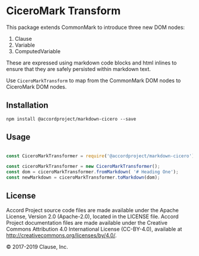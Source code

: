 # CiceroMark Transform

This package extends CommonMark to introduce three new DOM nodes:
1. Clause
2. Variable
3. ComputedVariable

These are expressed using markdown code blocks and html inlines to ensure that they are safely persisted within markdown text.

Use `CiceroMarkTransform` to map from the CommonMark DOM nodes to CiceroMark DOM nodes.

## Installation

```
npm install @accordproject/markdown-cicero --save
```

## Usage

``` javascript

const CiceroMarkTransformer = require('@accordproject/markdown-cicero').CiceroMarkTransformer;

const ciceroMarkTransformer = new CiceroMarkTransformer();
const dom = ciceroMarkTransformer.fromMarkdown( '# Heading One');
const newMarkdown = ciceroMarkTransformer.toMarkdown(dom);
```

## License <a name="license"></a>
Accord Project source code files are made available under the Apache License, Version 2.0 (Apache-2.0), located in the LICENSE file. Accord Project documentation files are made available under the Creative Commons Attribution 4.0 International License (CC-BY-4.0), available at http://creativecommons.org/licenses/by/4.0/.

© 2017-2019 Clause, Inc.
